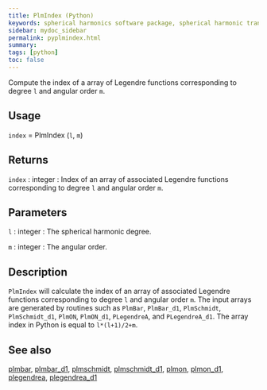 ```yaml
---
title: PlmIndex (Python)
keywords: spherical harmonics software package, spherical harmonic transform, legendre functions, multitaper spectral analysis, fortran, Python, gravity, magnetic field
sidebar: mydoc_sidebar
permalink: pyplmindex.html
summary:
tags: [python]
toc: false
---
```


Compute the index of a array of Legendre functions corresponding to degree `l` and angular order `m`.

## Usage

`index` = PlmIndex (`l`, `m`)

## Returns

`index` : integer
:   Index of an array of associated Legendre functions corresponding to degree `l` and angular order `m`.

## Parameters

`l` : integer
:   The spherical harmonic degree.

`m` : integer
:   The angular order.

## Description

`PlmIndex` will calculate the index of an array of associated Legendre functions corresponding to degree `l` and angular order `m`. The input arrays are generated by routines such as `PlmBar`, `PlmBar_d1`, `PlmSchmidt`, `PlmSchmidt_d1`, `PlmON`, `PlmON_d1`, `PLegendreA`, and `PLegendreA_d1`. The array index in Python is equal to `l*(l+1)/2+m`.

## See also

[plmbar](pyplmbar.html), [plmbar_d1](pyplmbar_d1.html), [plmschmidt](pyplmschmidt.html), [plmschmidt_d1](pyplmschmidt_d1.html), [plmon](pyplmon.html), [plmon_d1](pyplmon_d1.html), [plegendrea](pyplegendrea.html), [plegendrea_d1](pyplegendrea_d1.html)
